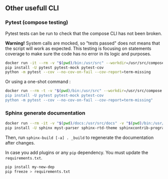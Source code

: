 ## Other usefull CLI

### Pytest (compose testing)

Pytest tests can be run to check that the compose CLI has not been broken.

**Warning!** System calls are mocked, so "tests passed" does not means that the script will work as expected. This testing is focusing on statements coverage to make sure the code has no error in its logic and purposes.

```bash
docker run -it --rm -v "$(pwd)/bin:/usr/src" --workdir=/usr/src/compose python:3 bash
pip install -U pytest pytest-mock pytest-cov
python -m pytest --cov --no-cov-on-fail --cov-report=term-missing
```

Or using a one-shot command :
```bash
docker run --rm -t -v "$(pwd)/bin:/usr/src" --workdir=/usr/src/compose python:3 bash -c "
pip install -U pytest pytest-mock pytest-cov
python -m pytest --cov --no-cov-on-fail --cov-report=term-missing"
```

### Sphinx generate documentation

```bash
docker run --rm -it -v "$(pwd)/docs:/usr/src/docs" -v "$(pwd)/bin:/usr/src/bin" --workdir=/usr/src/docs python:3 bash
pip install -U sphinx myst-parser sphinx-rtd-theme sphinxcontrib-programoutput
```

Then, run `sphinx-build [-a] . _build` to regenerate the documentation after changes.

In case you add plugins or any `pip` dependency. You must update the `requirements.txt`.

```bash
pip install my-new-dep
pip freeze > requirements.txt
```

